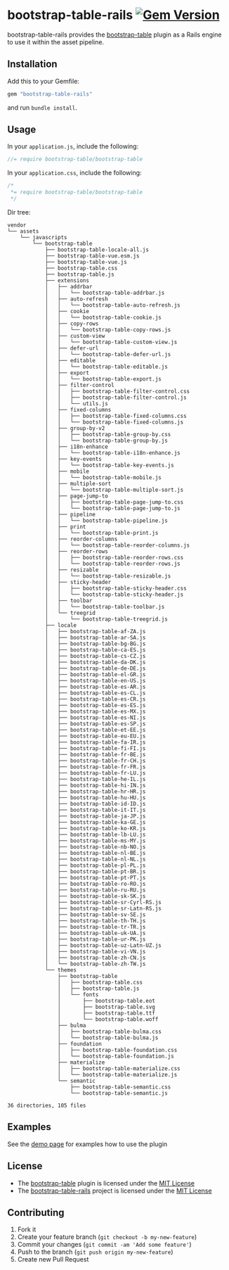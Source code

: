# bootstrap-table-rails [![Gem Version](https://badge.fury.io/rb/bootstrap-table-rails.png)](http://badge.fury.io/rb/bootstrap-table-rails)

bootstrap-table-rails provides the [bootstrap-table](https://github.com/wenzhixin/bootstrap-table/)
plugin as a Rails engine to use it within the asset pipeline.

## Installation

Add this to your Gemfile:

```ruby
gem "bootstrap-table-rails"
```

and run `bundle install`.

## Usage

In your `application.js`, include the following:

```js
//= require bootstrap-table/bootstrap-table
```

In your `application.css`, include the following:

```css
/*
 *= require bootstrap-table/bootstrap-table
 */

```
Dir tree:

``` tree
vendor
└── assets
    └── javascripts
        └── bootstrap-table
            ├── bootstrap-table-locale-all.js
            ├── bootstrap-table-vue.esm.js
            ├── bootstrap-table-vue.js
            ├── bootstrap-table.css
            ├── bootstrap-table.js
            ├── extensions
            │   ├── addrbar
            │   │   └── bootstrap-table-addrbar.js
            │   ├── auto-refresh
            │   │   └── bootstrap-table-auto-refresh.js
            │   ├── cookie
            │   │   └── bootstrap-table-cookie.js
            │   ├── copy-rows
            │   │   └── bootstrap-table-copy-rows.js
            │   ├── custom-view
            │   │   └── bootstrap-table-custom-view.js
            │   ├── defer-url
            │   │   └── bootstrap-table-defer-url.js
            │   ├── editable
            │   │   └── bootstrap-table-editable.js
            │   ├── export
            │   │   └── bootstrap-table-export.js
            │   ├── filter-control
            │   │   ├── bootstrap-table-filter-control.css
            │   │   ├── bootstrap-table-filter-control.js
            │   │   └── utils.js
            │   ├── fixed-columns
            │   │   ├── bootstrap-table-fixed-columns.css
            │   │   └── bootstrap-table-fixed-columns.js
            │   ├── group-by-v2
            │   │   ├── bootstrap-table-group-by.css
            │   │   └── bootstrap-table-group-by.js
            │   ├── i18n-enhance
            │   │   └── bootstrap-table-i18n-enhance.js
            │   ├── key-events
            │   │   └── bootstrap-table-key-events.js
            │   ├── mobile
            │   │   └── bootstrap-table-mobile.js
            │   ├── multiple-sort
            │   │   └── bootstrap-table-multiple-sort.js
            │   ├── page-jump-to
            │   │   ├── bootstrap-table-page-jump-to.css
            │   │   └── bootstrap-table-page-jump-to.js
            │   ├── pipeline
            │   │   └── bootstrap-table-pipeline.js
            │   ├── print
            │   │   └── bootstrap-table-print.js
            │   ├── reorder-columns
            │   │   └── bootstrap-table-reorder-columns.js
            │   ├── reorder-rows
            │   │   ├── bootstrap-table-reorder-rows.css
            │   │   └── bootstrap-table-reorder-rows.js
            │   ├── resizable
            │   │   └── bootstrap-table-resizable.js
            │   ├── sticky-header
            │   │   ├── bootstrap-table-sticky-header.css
            │   │   └── bootstrap-table-sticky-header.js
            │   ├── toolbar
            │   │   └── bootstrap-table-toolbar.js
            │   └── treegrid
            │       └── bootstrap-table-treegrid.js
            ├── locale
            │   ├── bootstrap-table-af-ZA.js
            │   ├── bootstrap-table-ar-SA.js
            │   ├── bootstrap-table-bg-BG.js
            │   ├── bootstrap-table-ca-ES.js
            │   ├── bootstrap-table-cs-CZ.js
            │   ├── bootstrap-table-da-DK.js
            │   ├── bootstrap-table-de-DE.js
            │   ├── bootstrap-table-el-GR.js
            │   ├── bootstrap-table-en-US.js
            │   ├── bootstrap-table-es-AR.js
            │   ├── bootstrap-table-es-CL.js
            │   ├── bootstrap-table-es-CR.js
            │   ├── bootstrap-table-es-ES.js
            │   ├── bootstrap-table-es-MX.js
            │   ├── bootstrap-table-es-NI.js
            │   ├── bootstrap-table-es-SP.js
            │   ├── bootstrap-table-et-EE.js
            │   ├── bootstrap-table-eu-EU.js
            │   ├── bootstrap-table-fa-IR.js
            │   ├── bootstrap-table-fi-FI.js
            │   ├── bootstrap-table-fr-BE.js
            │   ├── bootstrap-table-fr-CH.js
            │   ├── bootstrap-table-fr-FR.js
            │   ├── bootstrap-table-fr-LU.js
            │   ├── bootstrap-table-he-IL.js
            │   ├── bootstrap-table-hi-IN.js
            │   ├── bootstrap-table-hr-HR.js
            │   ├── bootstrap-table-hu-HU.js
            │   ├── bootstrap-table-id-ID.js
            │   ├── bootstrap-table-it-IT.js
            │   ├── bootstrap-table-ja-JP.js
            │   ├── bootstrap-table-ka-GE.js
            │   ├── bootstrap-table-ko-KR.js
            │   ├── bootstrap-table-lb-LU.js
            │   ├── bootstrap-table-ms-MY.js
            │   ├── bootstrap-table-nb-NO.js
            │   ├── bootstrap-table-nl-BE.js
            │   ├── bootstrap-table-nl-NL.js
            │   ├── bootstrap-table-pl-PL.js
            │   ├── bootstrap-table-pt-BR.js
            │   ├── bootstrap-table-pt-PT.js
            │   ├── bootstrap-table-ro-RO.js
            │   ├── bootstrap-table-ru-RU.js
            │   ├── bootstrap-table-sk-SK.js
            │   ├── bootstrap-table-sr-Cyrl-RS.js
            │   ├── bootstrap-table-sr-Latn-RS.js
            │   ├── bootstrap-table-sv-SE.js
            │   ├── bootstrap-table-th-TH.js
            │   ├── bootstrap-table-tr-TR.js
            │   ├── bootstrap-table-uk-UA.js
            │   ├── bootstrap-table-ur-PK.js
            │   ├── bootstrap-table-uz-Latn-UZ.js
            │   ├── bootstrap-table-vi-VN.js
            │   ├── bootstrap-table-zh-CN.js
            │   └── bootstrap-table-zh-TW.js
            └── themes
                ├── bootstrap-table
                │   ├── bootstrap-table.css
                │   ├── bootstrap-table.js
                │   └── fonts
                │       ├── bootstrap-table.eot
                │       ├── bootstrap-table.svg
                │       ├── bootstrap-table.ttf
                │       └── bootstrap-table.woff
                ├── bulma
                │   ├── bootstrap-table-bulma.css
                │   └── bootstrap-table-bulma.js
                ├── foundation
                │   ├── bootstrap-table-foundation.css
                │   └── bootstrap-table-foundation.js
                ├── materialize
                │   ├── bootstrap-table-materialize.css
                │   └── bootstrap-table-materialize.js
                └── semantic
                    ├── bootstrap-table-semantic.css
                    └── bootstrap-table-semantic.js

36 directories, 105 files
```



## Examples

See the [demo page](http://bootstrap-table.wenzhixin.net.cn) for examples how to use the plugin

## License

* The [bootstrap-table](https://github.com/wenzhixin/bootstrap-table/) plugin is licensed under the
[MIT License](http://opensource.org/licenses/mit-license.html)
* The [bootstrap-table-rails](https://github.com/bjevanchiu/bootstrap-table-rails) project is
 licensed under the [MIT License](http://opensource.org/licenses/mit-license.html)

## Contributing

1. Fork it
2. Create your feature branch (`git checkout -b my-new-feature`)
3. Commit your changes (`git commit -am 'Add some feature'`)
4. Push to the branch (`git push origin my-new-feature`)
5. Create new Pull Request
